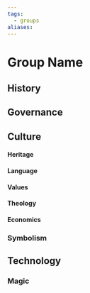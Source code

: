 ```yaml
---
tags:
  - groups
aliases:
---
```


# Group Name
## History
## Governance
## Culture
#### Heritage
#### Language
#### Values
#### Theology
#### Economics
### Symbolism
## Technology
### Magic